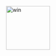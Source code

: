 <!--
### Ya like JAZZ? 🎷
-->

<!--
**h0gan1ee/h0gan1ee** is a ✨ _special_ ✨ repository because its `README.md` (this file) appears on your GitHub profile.

Here are some ideas to get you started:

- 🔭 I’m currently working on ...
- 🌱 I’m currently learning ...
- 👯 I’m looking to collaborate on ...
- 🤔 I’m looking for help with ...
- 💬 Ask me about ...
- 📫 How to reach me: ...
- 😄 Pronouns: ...
- ⚡ Fun fact: ...
-->

<!--
- 🦄 I'm a designer, a developer and a musician.
- 🌟 I'm interested in anything that triggers me.
- 🕸 Here's my website: [hopp.top](https://hopp.top)
- 📫 How to reach me: hoganlee_dev@outlook.com
-->

<a style="float: right;" width="120" href="https://zhuanlan.zhihu.com/p/533198387">
  <img align="right" width="120" alt="win" src="https://user-images.githubusercontent.com/39949564/157803999-f751f1b3-45f8-4ec2-9cba-68a0d0bf2e9a.png">
</a>
